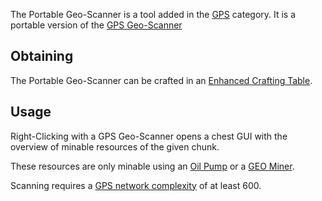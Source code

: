 The Portable Geo-Scanner is a tool added in the [GPS](https://github.com/Slimefun/Slimefun4/wiki/GPS) category. It is a portable version of the [GPS Geo-Scanner](https://github.com/Slimefun/Slimefun4/wiki/GPS-Geo-Scanner)

## Obtaining
The Portable Geo-Scanner can be crafted in an [Enhanced Crafting Table](https://github.com/Slimefun/Slimefun4/wiki/Enhanced-Crafting-Table).

## Usage
Right-Clicking with a GPS Geo-Scanner opens a chest GUI with the overview of minable resources of the given chunk.

These resources are only minable using an [Oil Pump](https://github.com/Slimefun/Slimefun4/wiki/Oil-Pump) or a [GEO Miner](https://github.com/Slimefun/Slimefun4/wiki/GEO-Miner).

Scanning requires a [GPS network complexity](https://github.com/Slimefun/Slimefun4/wiki/GPS-Transmitter) of at least 600.

